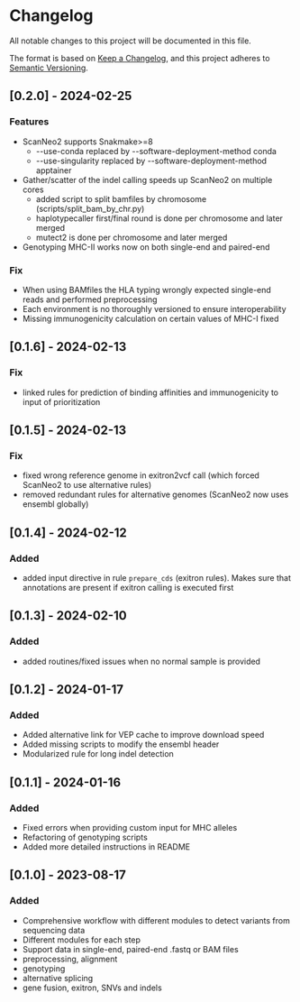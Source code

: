 # Changelog

All notable changes to this project will be documented in this file.

The format is based on [Keep a Changelog](https://keepachangelog.com/en/1.0.0/),
and this project adheres to [Semantic Versioning](https://semver.org/spec/v2.0.0.html).

## [0.2.0] - 2024-02-25

### Features

- ScanNeo2 supports Snakmake>=8 
    - --use-conda replaced by --software-deployment-method conda
    - --use-singularity replaced by --software-deployment-method apptainer
- Gather/scatter of the indel calling speeds up ScanNeo2 on multiple cores
    - added script to split bamfiles by chromosome (scripts/split_bam_by_chr.py)
    - haplotypecaller first/final round is done per chromosome and later merged
    - mutect2 is done per chromosome and later merged
- Genotyping MHC-II works now on both single-end and paired-end

### Fix 

- When using BAMfiles the HLA typing wrongly expected single-end reads and performed preprocessing
- Each environment is no thoroughly versioned to ensure interoperability
- Missing immunogenicity calculation on certain values of MHC-I fixed


## [0.1.6] - 2024-02-13

### Fix 

- linked rules for prediction of binding affinities and immunogenicity to input of prioritization


## [0.1.5] - 2024-02-13

### Fix 

- fixed wrong reference genome in exitron2vcf call (which forced ScanNeo2 to use alternative rules)
- removed redundant rules for alternative genomes (ScanNeo2 now uses ensembl globally)

## [0.1.4] - 2024-02-12

### Added

- added input directive in rule `prepare_cds` (exitron rules). Makes sure that annotations are present if exitron calling is executed first

## [0.1.3] - 2024-02-10

### Added

- added routines/fixed issues when no normal sample is provided

## [0.1.2] - 2024-01-17

### Added

- Added alternative link for VEP cache to improve download speed
- Added missing scripts to modify the ensembl header
- Modularized rule for long indel detection

## [0.1.1] - 2024-01-16

### Added

- Fixed errors when providing custom input for MHC alleles
- Refactoring of genotyping scripts 
- Added more detailed instructions in README

## [0.1.0] - 2023-08-17

### Added

- Comprehensive workflow with different modules to detect variants from sequencing data
- Different modules for each step
- Support data in single-end, paired-end .fastq or BAM files
- preprocessing, alignment
- genotyping
- alternative splicing
- gene fusion, exitron, SNVs and indels
